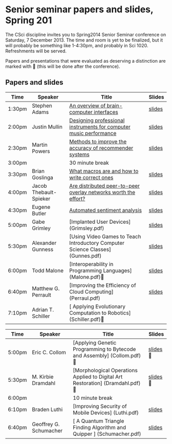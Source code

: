 # Senior seminar papers and slides, Spring 201

The CSci discipline invites you to Spring2014 Senior Seminar conference on Saturday, 7 December 2013. The time and room is yet to be finalized, but it will probably be something like 1-4:30pm, and probably in Sci 1020. Refreshments will be served. 

Papers and presentations that were evaluated as deserving a distinction are marked with 🌟 (this will be done after the conference). 

## Papers and slides

| Time | Speaker  | Title       | Slides  |
| -----|----------|-------------|---------|
| 1:30pm | Stephen Adams | [An overview of brain-computer interfaces](adams.pdf) | [slides](adamsslides.pdf) |
| 2:00pm | Justin Mullin | [Designing professional instruments for computer music performance](mullin.pdf) | [slides](mullinslides.pdf) |
| 2:30pm | Martin Powers | [Methods to improve the accuracy of recommender systems](powers.pdf) | [slides](powersslides.pdf) |
| 3:00pm | | 30 minute break 
| 3:30pm | Brian Goslinga | [What macros are and how to write correct ones](goslinga.pdf) | [slides](goslingaslides.pdf) |
| 4:00pm | Jacob Thebault-Spieker | [Are distributed peer-to-peer overlay networks worth the effort?](thebault-spieker.pdf) | [slides](thebault-spiekerslides.pdf) |
| 4:30pm | Eugene Butler | [Automated sentiment analysis](butler.pdf) | [slides](butlerslides.pdf) |
|5:00pm| 	Gabe Grimley| 	[Implanted User Devices] 	(Grimsley.pdf) | [slides](Grimsleyslides.pdf) |
|5:30pm |	Alexander Gunness| 	[Using Video Games to Teach Introductory Computer Science Classes] 	(Gunnes.pdf) | [slides](Gunnessslides.pdf) |
|6:00pm |	Todd Malone| 	[Interoperability in Programming Languages] 	(Malone.pdf)🌟 | [slides](Maloneslides.pdf)|
|6:40pm| 	Matthew G. Perrault| 	[Improving the Efficiency of Cloud Computing] (Perraul.pdf) | [slides](Perrsultslides.pdf) |
|7:10pm| 	Adrian T. Schiller| [	Applying Evolutionary Computation to Robotics] (Schiller.pdf)🌟| 

| Time | Speaker  | Title       | Slides  |
| -----|----------|-------------|---------|
|5:00pm| 	Eric C. Collom |	[Applying Genetic Programming to Bytecode and Assembly] 		(Collom.pdf)🌟 | [slides](Collom-slides.pdf)🌟|
|5:30pm| 	M. Kirbie Dramdahl| 	[Morphological Operations Applied to Digital Art Restoration] (Dramdahl.pdf)🌟 | [slides](Dramdahl-slides.pdf)🌟|
|6:00pm ||	10 minute break 	  	 
|6:10pm| 	Braden Luthi| 	[Improving Security of Mobile Devices] 	(Luthi.pdf) | [slides](Luthi-slides.pdf)|
|6:40pm| 	Geoffrey G. Schumacher| [	A Quantum Triangle Finding Algorithm and Quipper 	]	(Schumacher.pdf) | [slides](Schumacher-slides.pdf)|

